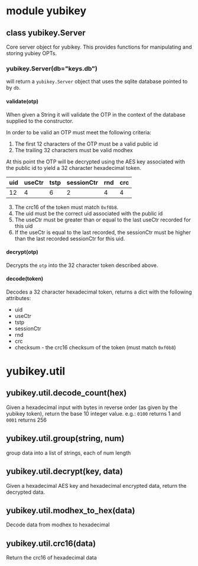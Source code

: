 module yubikey
==============

class yubikey.Server
--------------------

Core server object for yubikey. This provides functions for manipulating and storing yubiey OPTs.

### yubikey.Server(db="keys.db")

will return a `yubikey.Server` object that uses the sqlite database pointed to by `db`.

#### validate(otp)

When given a String it will validate the OTP in the context of the database supplied to the constructor.

In order to be valid an OTP must meet the following criteria:

1. The first 12 characters of the OTP must be a valid public id
2. The trailing 32 characters must be valid modhex

 At this point the OTP will be decrypted using the AES key associated with the public id to yield a 32 character hexadecimal token.

 uid | useCtr | tstp | sessionCtr | rnd | crc
 ----|--------|------|------------|-----|----
 12  | 4      |  6   |    2       |  4  | 4


3. The crc16 of the token must match `0xf0b8`.
4. The uid must be the correct uid associated with the public id
5. The useCtr must be greater than or equal to the last useCtr recorded for this uid
6. If the useCtr is equal to the last recorded, the sessionCtr must be higher than the last recorded sessionCtr for this uid.

#### decrypt(otp)

Decrypts the `otp` into the 32 character token described above.

#### decode(token)

Decodes a 32 character hexadecimal token, returns a dict with the following attributes:

* uid
* useCtr
* tstp
* sessionCtr
* rnd
* crc
* checksum - the crc16 checksum of the token (must match `0xf0b8`)

yubikey.util
===========

yubikey.util.decode_count(hex)
------------------------------

Given a hexadecimal input with bytes in reverse order (as given by the yubikey token),
return the base 10 integer value. e.g.: `0100` returns 1 and `0001` returns 256

yubikey.util.group(string, num)
-------------------------------

group data into a list of strings, each of num length

yubikey.util.decrypt(key, data)
-------------------------------

Given a hexadecimal AES key and hexadecimal encrypted data, return the decrypted data.

yubikey.util.modhex_to_hex(data)
--------------------------------

Decode data from modhex to hexadecimal

yubikey.util.crc16(data)
------------------------

Return the crc16 of hexadecimal data

